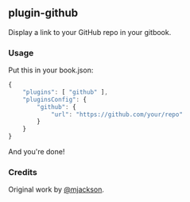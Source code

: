 




















<extoc></extoc>

## plugin-github

Display a link to your GitHub repo in your gitbook.

### Usage

Put this in your book.json:

```js
{
    "plugins": [ "github" ],
    "pluginsConfig": {
        "github": {
            "url": "https://github.com/your/repo"
        }
    }
}
```

And you're done!

### Credits

Original work by [@mjackson](https://github.com/mjackson).

